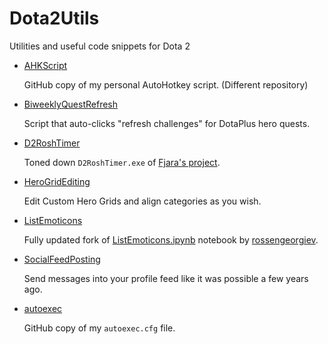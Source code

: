 # Dota2Utils

Utilities and useful code snippets for Dota 2

* [AHKScript](https://github.com/Aluerie/AhkScripts)

    GitHub copy of my personal AutoHotkey script. (Different repository)

* [BiweeklyQuestRefresh](./BiweeklyQuestRefresh)
  
  Script that auto-clicks "refresh challenges" for DotaPlus hero quests.

* [D2RoshTimer](./D2RoshTimer)

    Toned down `D2RoshTimer.exe` of [Fjara's project](https://github.com/Fjara-h/D2RoshTimer).

* [HeroGridEditing](./HeroGridEditing)
  
  Edit Custom Hero Grids and align categories as you wish.

* [ListEmoticons](https://aluerie.github.io/Dota2Utils/ListEmoticons)

    Fully updated fork of [ListEmoticons.ipynb](https://github.com/rossengeorgiev/dota2_notebooks/blob/master/List%20Emoticons.ipynb) notebook by [rossengeorgiev](https://github.com/rossengeorgiev).

* [SocialFeedPosting](./SocialFeedPosting)

  Send messages into your profile feed like it was possible a few years ago.

* [autoexec](./Autoexec)

    GitHub copy of my `autoexec.cfg` file.
